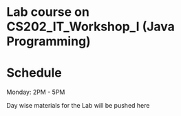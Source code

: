 # Lab course on CS202_IT_Workshop_I (Java Programming)

# Schedule 

Monday: 2PM - 5PM

Day wise materials for the Lab will be pushed here  
